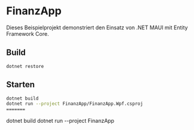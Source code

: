 # FinanzApp

Dieses Beispielprojekt demonstriert den Einsatz von .NET MAUI mit Entity Framework Core.

## Build
```
dotnet restore
```

## Starten

```bash
dotnet build
dotnet run --project FinanzApp/FinanzApp.Wpf.csproj
=======
```
dotnet build
 dotnet run --project FinanzApp

```
